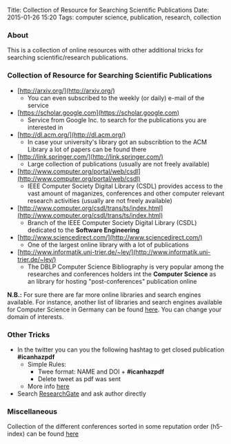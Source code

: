 Title: Collection of Resource for Searching Scientific Publications
Date: 2015-01-26 15:20
Tags: computer science, publication, research, collection

### About

This is a collection of online resources with other additional tricks for searching scientific/research publications.

### Collection of Resource for Searching Scientific Publications

* [http://arxiv.org/](http://arxiv.org/)
    - You can even subscribed to the weekly (or daily) e-mail of the service
* [https://scholar.google.com](https://scholar.google.com)
    - Service from Google Inc. to search for the publications you are interested in
* [http://dl.acm.org/](http://dl.acm.org/)
    - In case your university's library got an subscribtion to the ACM Library a lot of papers can be found there
* [http://link.springer.com/](http://link.springer.com/)
    - Large collection of publications (usually are not freely available)
* [http://www.computer.org/portal/web/csdl](http://www.computer.org/portal/web/csdl)
    - IEEE Computer Society Digital Library (CSDL) provides access to the vast amount of maganizes, conferences and other computer relevant research activities (usually are not freely available)
* [http://www.computer.org/csdl/trans/ts/index.html](http://www.computer.org/csdl/trans/ts/index.html)
    - Branch of the IEEE Computer Society Digital Library (CSDL) dedicated to the **Software Engineering**
* [http://www.sciencedirect.com/](http://www.sciencedirect.com/)
    - One of the largest online library with a lot of publications
* [http://www.informatik.uni-trier.de/~ley/](http://www.informatik.uni-trier.de/~ley/)
    - The DBLP Computer Science Bibliography is very popular among the researches and conferences holders int the **Computer Science** as an library for hosting "post-conferences" publication online

**N.B.:** For sure there are far more online libraries and search engines available. For instance, another list of libraries and search engines available for Computer Science in Germany can be found [here](http://rzblx10.uni-regensburg.de/dbinfo/dbliste.php?bib_id=ubol&colors=7&ocolors=40&lett=f&gebiete=30). You can change your domain of interests.

### Other Tricks

* In the twitter you can you the following hashtag to get closed publication **#icanhazpdf**
    - Simple Rules:
        + Twee format:  NAME and DOI + **#icanhazpdf**
        + Delete tweet as pdf was sent
    - More info [here](https://twitter.com/p_gl/status/534727515785691136)
* Search [ResearchGate](http://www.researchgate.net/) and ask author directly

### Miscellaneous

Collection of the different conferences sorted in some reputation order (h5-index) can be found [here](https://scholar.google.com/citations?view_op=top_venues&amp;hl=en&amp;vq=eng_databasesinformationsystems)
